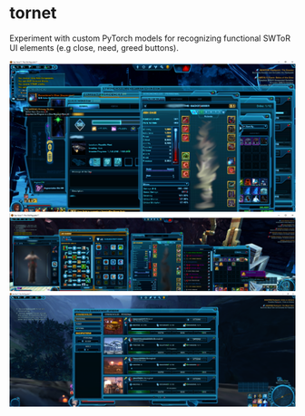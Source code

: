 tornet
======================
Experiment with custom PyTorch models for recognizing functional SWToR UI elements (e.g close, need, greed buttons).

![Example](mixed1.png)
![Example](mixed2.png)
![Example](mixed3.png)
